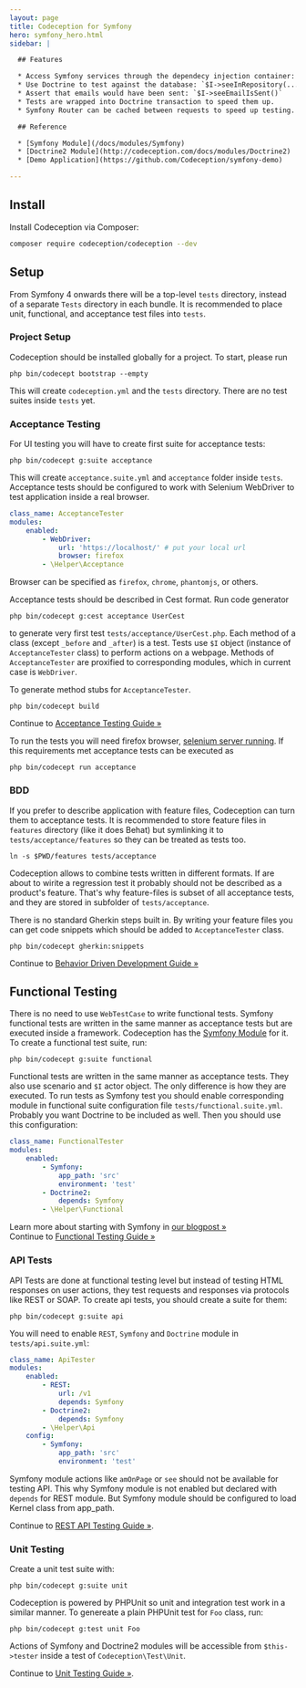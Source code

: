```yaml
---
layout: page
title: Codeception for Symfony
hero: symfony_hero.html
sidebar: |

  ## Features

  * Access Symfony services through the dependecy injection container: `$I->grabService(...)`
  * Use Doctrine to test against the database: `$I->seeInRepository(...)`
  * Assert that emails would have been sent: `$I->seeEmailIsSent()`
  * Tests are wrapped into Doctrine transaction to speed them up.
  * Symfony Router can be cached between requests to speed up testing.

  ## Reference

  * [Symfony Module](/docs/modules/Symfony) 
  * [Doctrine2 Module](http://codeception.com/docs/modules/Doctrine2)
  * [Demo Application](https://github.com/Codeception/symfony-demo)

---
```


## Install

Install Codeception via Composer:

```bash
composer require codeception/codeception --dev
```

## Setup

From Symfony 4 onwards there will be a top-level `tests` directory, instead of a separate `Tests` directory in each bundle.
It is recommended to place unit, functional, and acceptance test files
into `tests`.

### Project Setup

Codeception should be installed globally for a project. To start, please run

```
php bin/codecept bootstrap --empty
```

This will create `codeception.yml` and the `tests` directory. There are no test suites inside `tests` yet. 

### Acceptance Testing

For UI testing you will have to create first suite for acceptance tests:

```
php bin/codecept g:suite acceptance
```

This will create `acceptance.suite.yml` and `acceptance` folder inside `tests`. Acceptance tests should be configured to work with Selenium WebDriver to test application inside a real browser. 

```yaml
class_name: AcceptanceTester
modules:
    enabled:
        - WebDriver:
            url: 'https://localhost/' # put your local url
            browser: firefox
        - \Helper\Acceptance            
```

Browser can be specified as `firefox`, `chrome`, `phantomjs`, or others. 

Acceptance tests should be described in Cest format. Run code generator 

```
php bin/codecept g:cest acceptance UserCest
```

to generate very first test `tests/acceptance/UserCest.php`. Each method of a class (except `_before` and `_after`) is a test. Tests use `$I` object (instance of `AcceptanceTester` class) to perform actions on a webpage. Methods of `AcceptanceTester` are proxified to corresponding modules, which in current case is `WebDriver`. 

To generate method stubs for `AcceptanceTester`.

```
php bin/codecept build
```


<div class="alert alert-warning">
  <span class="glyphicon glyphicon-info-sign" aria-hidden="true"></span>
  Continue to <a href="http://codeception.com/docs/03-AcceptanceTests">Acceptance Testing Guide &raquo;</a>
</div>

To run the tests you will need firefox browser, [selenium server running](http://codeception.com/docs/modules/WebDriver#Selenium). If this requirements met acceptance tests can be executed as

```
php bin/codecept run acceptance
```

### BDD

If you prefer to describe application with feature files, Codeception can turn them to acceptance tests. It is recommended to store feature files in `features` directory (like it does Behat) but symlinking it to `tests/acceptance/features` so they can be treated as tests too. 

```
ln -s $PWD/features tests/acceptance
```

Codeception allows to combine tests written in different formats. If are about to wirite a regression test it probably should not be described as a product's feature. That's why feature-files is subset of all acceptance tests, and they are stored in subfolder of `tests/acceptance`. 

There is no standard Gherkin steps built in. By writing your feature files you can get code snippets which should be added to `AcceptanceTester` class. 

```
php bin/codecept gherkin:snippets
```

<div class="alert alert-warning">
  <span class="glyphicon glyphicon-info-sign" aria-hidden="true"></span>
  Continue to <a href="http://codeception.com/docs/07-BDD">Behavior Driven Development Guide &raquo;</a>
</div>

## Functional Testing

There is no need to use `WebTestCase` to write functional tests. Symfony functional tests are written in the same manner as acceptance tests but are executed inside a framework. Codeception has the [Symfony Module](http://codeception.com/docs/modules/Symfony) for it. To create a functional test suite, run:

```
php bin/codecept g:suite functional
```

Functional tests are written in the same manner as acceptance tests. They also use scenario and `$I` actor object. The only difference is how they are executed. To run tests as Symfony test you should enable corresponding module in functional suite configuration file `tests/functional.suite.yml`. Probably you want Doctrine to be included as well. Then you should use this configuration:

```yaml
class_name: FunctionalTester
modules:
    enabled:
        - Symfony:
            app_path: 'src'
            environment: 'test'
        - Doctrine2:
            depends: Symfony
        - \Helper\Functional
```

<div class="alert alert-warning">
  <span class="glyphicon glyphicon-info-sign" aria-hidden="true"></span>
  Learn more about starting with Symfony in <a href="http://codeception.com/09-04-2015/using-codeception-for-symfony-projects.html">our blogpost &raquo;</a>
</div>

<div class="alert alert-warning">
  <span class="glyphicon glyphicon-info-sign" aria-hidden="true"></span>
  Continue to <a href="http://codeception.com/docs/04-FunctionalTests">Functional Testing Guide &raquo;</a>
</div>

### API Tests

API Tests are done at functional testing level but instead of testing HTML responses on user actions, they test requests and responses via protocols like REST or SOAP. To create api tests, you should create a suite for them:

```
php bin/codecept g:suite api
```

You will need to enable `REST`, `Symfony` and `Doctrine` module in `tests/api.suite.yml`:

```yaml
class_name: ApiTester
modules:
    enabled:
        - REST:
            url: /v1
            depends: Symfony
        - Doctrine2:
            depends: Symfony
        - \Helper\Api
    config:
        - Symfony:
            app_path: 'src'
            environment: 'test'

```

Symfony module actions like `amOnPage` or `see` should not be available for testing API. This why Symfony module is not enabled but declared with `depends` for REST module. But Symfony module should be configured to load Kernel class from app_path.


<div class="alert alert-warning">
  <span class="glyphicon glyphicon-info-sign" aria-hidden="true"></span>
  Continue to <a href="http://codeception.com/docs/10-WebServices#REST">REST API Testing Guide &raquo;</a>.
</div>


### Unit Testing

Create a unit test suite with:

```
php bin/codecept g:suite unit
```

Codeception is powered by PHPUnit so unit and integration test work in a similar manner. To genereate a plain PHPUnit test for `Foo` class, run:

```
php bin/codecept g:test unit Foo
```

Actions of Symfony and Doctrine2 modules will be accessible from `$this->tester` inside a test of `Codeception\Test\Unit`.

<div class="alert alert-warning">
  <span class="glyphicon glyphicon-info-sign" aria-hidden="true"></span>
  Continue to <a href="http://codeception.com/docs/05-UnitTests">Unit Testing Guide &raquo;</a>.
</div>

